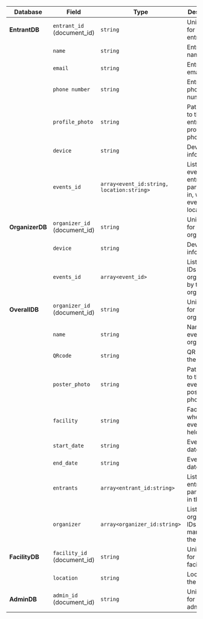 | Database      | Field                      | Type                                          | Description                                                                       |
|---------------|----------------------------|-----------------------------------------------|-----------------------------------------------------------------------------------|
| **EntrantDB** | `entrant_id` (document_id)  | `string`                                      | Unique ID for the entrant                                                         |
|               | `name`                     | `string`                                      | Entrant's name                                                                    |
|               | `email`                    | `string`                                      | Entrant's email                                                                   |
|               | `phone number`             | `string`                                      | Entrant's phone number                                                            |
|               | `profile_photo`            | `string`                                      | Path or URL to the entrant's profile photo                                        |
|               | `device`                   | `string`                                      | Device information                                                                |
|               | `events_id`                | `array<event_id:string, location:string>`     | List of events the entrant is participating in, with event ID and location        |
| **OrganizerDB**| `organizer_id` (document_id)| `string`                                      | Unique ID for the organizer                                                       |
|               | `device`                   | `string`                                      | Device information                                                                |
|               | `events_id`                | `array<event_id>`                              | List of event IDs organized by the organizer                                      |
| **OverallDB** | `organizer_id` (document_id)| `string`                                      | Unique ID for the organizer                                                       |
|               | `name`                     | `string`                                      | Name of the event or organizer                                                    |
|               | `QRcode`                   | `string`                                      | QR code for the event                                                             |
|               | `poster_photo`             | `string`                                      | Path or URL to the event's poster photo                                           |
|               | `facility`                 | `string`                                      | Facility where the event is held                                                  |
|               | `start_date`               | `string`                                      | Event start date                                                                  |
|               | `end_date`                 | `string`                                      | Event end date                                                                    |
|               | `entrants`                 | `array<entrant_id:string>`                    | List of entrant IDs participating in the event                                    |
|               | `organizer`                | `array<organizer_id:string>`                  | List of organizer IDs managing the event                                          |
| **FacilityDB**| `facility_id` (document_id) | `string`                                      | Unique ID for the facility                                                        |
|               | `location`                 | `string`                                      | Location of the facility                                                          |
| **AdminDB**   | `admin_id` (document_id)    | `string`                                      | Unique ID for the admin                                                           |
